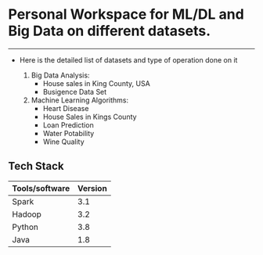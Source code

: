 # Personal Workspace for ML/DL and Big Data on different datasets.
---------------

- Here is the detailed list of datasets and type of operation done on it

    1. Big Data Analysis:
        - House sales in King County, USA
        - Busigence Data Set
    2.  Machine Learning Algorithms:
        - Heart Disease
        - House Sales in Kings County
        - Loan Prediction
        - Water Potability
        - Wine Quality

## Tech Stack


| Tools/software | Version |
| ----------- | ----------- |
| Spark | 3.1 |
| Hadoop | 3.2 |
| Python | 3.8 |
| Java | 1.8 |
